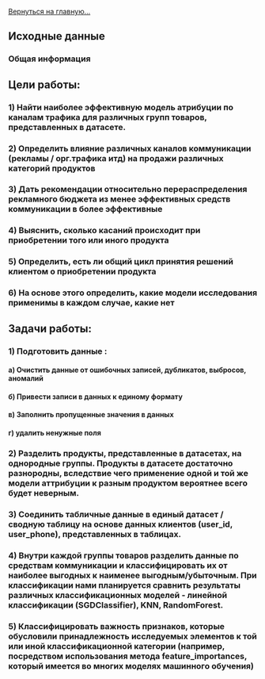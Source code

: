 [Вернуться на главную...](../README.md)

## Исходные данные
### Общая информация

## Цели работы:

### 1) Hайти наиболее эффективную модель атрибуции по каналам трафика для различных групп товаров, представленных в датасете.

### 2) Определить влияние различных каналов коммуникации (рекламы / орг.трафика итд) на продажи различных категорий продуктов

### 3) Дать рекомендации относительно перераспределения рекламного бюджета из менее эффективных средств коммуникации в более эффективные

### 4) Выяснить, сколько касаний происходит при приобретении того или иного продукта

### 5) Определить, есть ли общий цикл принятия решений клиентом о приобретении продукта

### 6) На основе этого определить, какие модели исследования применимы в каждом случае, какие нет


## Задачи работы: 

### 1) Подготовить данные :

#### а) Очистить данные от ошибочных записей, дубликатов, выбросов, аномалий

#### б) Привести записи в данных к единому формату

#### в) Заполнить пропущенные значения в данных

#### г) удалить ненужные поля 

### 2)	Разделить продукты, представленные в датасетах, на однородные группы. Продукты в датасете достаточно разнородны, вследствие чего применение одной и той же модели аттрибуции к разным продуктом вероятнее всего будет неверным.

### 3)	Соединить табличные данные в единый датасет / сводную таблицу на основе данных клиентов (user_id, user_phone), представленных в таблицах.

### 4)	Внутри каждой группы товаров разделить данные по средствам коммуникации и классифицировать их от наиболее выгодных к наименее выгодным/убыточным. При классификации нами планируется сравнить результаты различных классификационных моделей - линейной классификации (SGDClassifier), KNN, RandomForest. 

### 5)   Классифицировать важность признаков, которые обусловили принадлежность исследуемых элементов к той или иной классификационной категории (например, посредством использования метода feature_importances, который имеется во многих моделях машинного обучения)